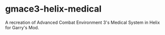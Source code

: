 # gmace3-helix-medical
A recreation of Advanced Combat Environment 3's Medical System in Helix for Garry's Mod.
